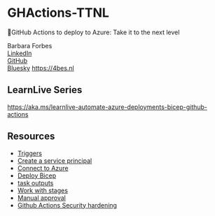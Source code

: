 # GHActions-TTNL
🚀GitHub Actions to deploy to Azure: Take it to the next level

Barbara Forbes  
[LinkedIn](https://www.linkedin.com/in/baforbes/)  
[GitHub](https://github.com/ba4bes)  
[Bluesky](https://bsky.app/profile/ba.4bes.nl)
https://4bes.nl

## LearnLive Series
<https://aka.ms/learnlive-automate-azure-deployments-bicep-github-actions>


## Resources

- [Triggers](https://docs.github.com/en/actions/using-workflows/events-that-trigger-workflows)
- [Create a service principal](https://docs.microsoft.com/en-us/azure/active-directory/develop/howto-create-service-principal-portal)
- [Connect to Azure](https://learn.microsoft.com/en-us/azure/developer/github/connect-from-azure-openid-connect)
- [Deploy Bicep](https://learn.microsoft.com/en-us/azure/azure-resource-manager/bicep/deploy-github-actions?tabs=PowerShell%2Cuserlevel)
- [task outputs](https://docs.github.com/en/actions/reference/workflow-commands-for-github-actions#setting-an-output-parameter)
- [Work with stages](https://docs.github.com/en/actions/using-jobs/using-jobs-in-a-workflow)
- [Manual approval](https://docs.github.com/en/actions/deployment/targeting-different-environments/using-environments-for-deployment)
- [Github Actions Security hardening](https://docs.github.com/en/actions/security-for-github-actions/security-guides/security-hardening-for-github-actions)

